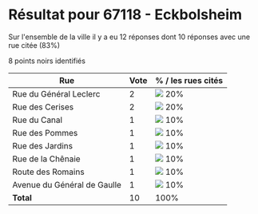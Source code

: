 # Résultat pour 67118 - Eckbolsheim

Sur l'ensemble de la ville il y a eu 12 réponses dont 10 réponses avec une rue citée (83%)

8 points noirs identifiés

| Rue | Vote | % / les rues cités|
|-----|------|-------------------|
| Rue du Général Leclerc | 2 | <img src="../../img/bar_20.gif" />&nbsp;20%|
| Rue des Cerises | 2 | <img src="../../img/bar_20.gif" />&nbsp;20%|
| Rue du Canal | 1 | <img src="../../img/bar_10.gif" />&nbsp;10%|
| Rue des Pommes | 1 | <img src="../../img/bar_10.gif" />&nbsp;10%|
| Rue des Jardins | 1 | <img src="../../img/bar_10.gif" />&nbsp;10%|
| Rue de la Chênaie | 1 | <img src="../../img/bar_10.gif" />&nbsp;10%|
| Route des Romains | 1 | <img src="../../img/bar_10.gif" />&nbsp;10%|
| Avenue du Général de Gaulle | 1 | <img src="../../img/bar_10.gif" />&nbsp;10%|
| **Total** | 10 | 100%|
